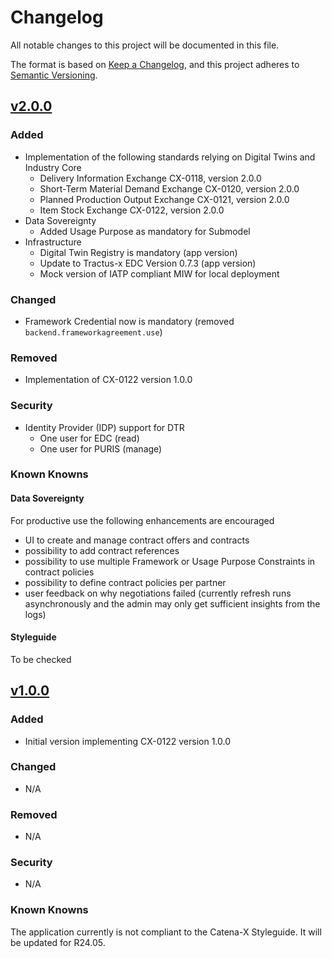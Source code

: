 # Changelog

All notable changes to this project will be documented in this file.

The format is based on [Keep a Changelog](https://keepachangelog.com/en/1.0.0/),
and this project adheres to [Semantic Versioning](https://semver.org/spec/v2.0.0.html).

## [v2.0.0](https://github.com/eclipse-tractusx/puris/releases/tag/v2.0.0)

### Added

- Implementation of the following standards relying on Digital Twins and Industry Core
    - Delivery Information Exchange CX-0118, version 2.0.0
    - Short-Term Material Demand Exchange CX-0120, version 2.0.0
    - Planned Production Output Exchange CX-0121, version 2.0.0
    - Item Stock Exchange CX-0122, version 2.0.0
- Data Sovereignty
    - Added Usage Purpose as mandatory for Submodel
- Infrastructure
    - Digital Twin Registry is mandatory (app version)
    - Update to Tractus-x EDC Version 0.7.3 (app version)
    - Mock version of IATP compliant MIW for local deployment

### Changed

- Framework Credential now is mandatory (removed `backend.frameworkagreement.use`)

### Removed

- Implementation of CX-0122 version 1.0.0

### Security

- Identity Provider (IDP) support for DTR
    - One user for EDC (read)
    - One user for PURIS (manage)

### Known Knowns

#### Data Sovereignty

For productive use the following enhancements are encouraged

- UI to create and manage contract offers and contracts
- possibility to add contract references
- possibility to use multiple Framework or Usage Purpose Constraints in contract policies
- possibility to define contract policies per partner
- user feedback on why negotiations failed (currently refresh runs asynchronously and the admin may only get sufficient
  insights from the logs)

#### Styleguide

To be checked

## [v1.0.0](https://github.com/eclipse-tractusx/puris/releases/tag/v1.0.0)

### Added

- Initial version implementing CX-0122 version 1.0.0

### Changed

- N/A

### Removed

- N/A

### Security

- N/A

### Known Knowns

The application currently is not compliant to the Catena-X Styleguide. It will be updated for R24.05.
